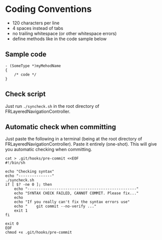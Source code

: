 Coding Conventions
==================

 - 120 characters per line
 - 4 spaces instead of tabs
 - no trailing whitespace (or other whitespace errors)
 - define methods like in the code sample below

Sample code
-----------

    - (SomeType *)myMehodName
    {
        /* code */
    }


Check script
------------

Just run `./syncheck.sh` in the root directory of FRLayeredNavigationController.

Automatic check when committing
-------------------------------

Just paste the following in a terminal (being at the root directory of
FRLayeredNavigationController). Paste it entirely (one-shot). This will give you
automatic checking when committing.

    cat > .git/hooks/pre-commit <<EOF
    #!/bin/sh
    
    echo "Checking syntax"
    echo "---------------"
    ./syncheck.sh
    if [ $? -ne 0 ]; then
        echo "-------------------------------------------------"
        echo "SYNTAX CHECK FAILED, CANNOT COMMIT. Please fix..."
        echo
        echo "If you really can't fix the syntax errors use"
        echo "    git commit --no-verify ..."
        exit 1
    fi
    
    exit 0
    EOF
    chmod +x .git/hooks/pre-commit
    
